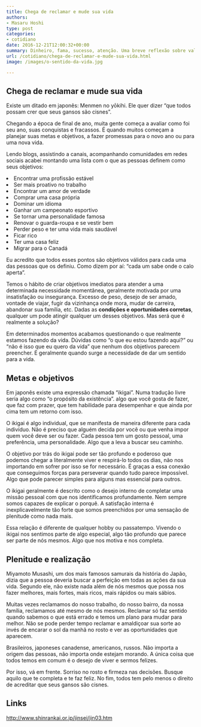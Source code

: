 ```yaml
---
title: Chega de reclamar e mude sua vida
authors:
- Masaru Hoshi
type: post
categories:
- cotidiano
date: 2016-12-21T12:00:32+00:00
summary: Dinheiro, fama, sucesso, atenção. Uma breve reflexão sobre valores e o sentido da vida nesta quando todos fazem planos e promessas
url: /cotidiano/chega-de-reclamar-e-mude-sua-vida.html
image: /images/o-sentido-da-vida.jpg

---
```

## Chega de reclamar e mude sua vida

Existe um ditado em japonês: Menmen no yōkihi. Ele quer dizer &#8220;que todos possam crer que seus gansos são cisnes&#8221;.

Chegando a época de final de ano, muita gente começa a avaliar como foi seu ano, suas conquistas e fracassos. É quando muitos começam a planejar suas metas e objetivos, a fazer promessas para o novo ano ou para uma nova vida.

Lendo blogs, assistindo a canais, acompanhando comunidades em redes sociais acabei montando uma lista com o que as pessoas definem como seus objetivos:

<li style="font-weight: 400;">
  Encontrar uma profissão estável
</li>
<li style="font-weight: 400;">
  Ser mais proativo no trabalho
</li>
<li style="font-weight: 400;">
  Encontrar um amor de verdade
</li>
<li style="font-weight: 400;">
  Comprar uma casa própria
</li>
<li style="font-weight: 400;">
  Dominar um idioma
</li>
<li style="font-weight: 400;">
  Ganhar um campeonato esportivo
</li>
<li style="font-weight: 400;">
  Se tornar uma personalidade famosa
</li>
<li style="font-weight: 400;">
  Renovar o guarda-roupa e se vestir bem
</li>
<li style="font-weight: 400;">
  Perder peso e ter uma vida mais saudável
</li>
<li style="font-weight: 400;">
  Ficar rico
</li>
<li style="font-weight: 400;">
  Ter uma casa feliz
</li>
<li style="font-weight: 400;">
  Migrar para o Canadá
</li>

Eu acredito que todos esses pontos são objetivos válidos para cada uma das pessoas que os definiu. Como dizem por aí: &#8220;cada um sabe onde o calo aperta&#8221;.

Temos o hábito de criar objetivos imediatos para atender a uma determinada necessidade momentânea, geralmente motivada por uma insatisfação ou insegurança. Excesso de peso, desejo de ser amado, vontade de viajar, fugir da vizinhança onde mora, mudar de carreira, abandonar sua família, etc. Dadas as **condições e oportunidades corretas**, qualquer um pode atingir qualquer um desses objetivos. Mas será que é realmente a solução?

Em determinados momentos acabamos questionando o que realmente estamos fazendo da vida. Dúvidas como &#8220;o que eu estou fazendo aqui?&#8221; ou &#8220;não é isso que eu quero da vida&#8221; que nenhum dos objetivos parecem preencher. É geralmente quando surge a necessidade de dar um sentido para a vida.

## Metas e objetivos

Em japonês existe uma expressão chamada &#8220;ikigai&#8221;. Numa tradução livre seria algo como &#8220;o propósito da existência&#8221;. algo que você gosta de fazer, que faz com prazer, que tem habilidade para desempenhar e que ainda por cima tem um retorno com isso.

O ikigai é algo individual, que se manifesta de maneira diferente para cada indivíduo. Não é preciso que alguém decida por você ou que venha impor quem você deve ser ou fazer. Cada pessoa tem um gosto pessoal, uma preferência, uma personalidade. Algo que a leva a buscar seu caminho.

O objetivo por trás do ikigai pode ser tão profundo e poderoso que podemos chegar a literalmente viver e respirá-lo todos os dias, não nos importando em sofrer por isso se for necessário. É graças a essa conexão que conseguimos forças para perseverar quando tudo parece impossível. Algo que pode parecer simples para alguns mas essencial para outros.

O ikigai geralmente é descrito como o desejo interno de completar uma missão pessoal com que nos identificamos profundamente. Nem sempre somos capazes de explicar o porquê. A satisfação interna é inexplicavelmente tão forte que somos preenchidos por uma sensação de plenitude como nada mais.

Essa relação é diferente de qualquer hobby ou passatempo. Vivendo o ikigai nos sentimos parte de algo especial, algo tão profundo que parece ser parte de nós mesmos. Algo que nos motiva e nos completa.

## Plenitude e realização

Miyamoto Musashi, um dos mais famosos samurais da história do Japão, dizia que a pessoa deveria buscar a perfeição em todas as ações da sua vida. Segundo ele, não existe nada além de nós mesmos que possa nos fazer melhores, mais fortes, mais ricos, mais rápidos ou mais sábios.

Muitas vezes reclamamos do nosso trabalho, do nosso bairro, da nossa família, reclamamos até mesmo de nós mesmos. Reclamar só faz sentido quando sabemos o que está errado e temos um plano para mudar para melhor. Não se pode perder tempo reclamar e amaldiçoar sua sorte ao invés de encarar o sol da manhã no rosto e ver as oportunidades que aparecem.

Brasileiros, japoneses canadense, americanos, russos. Não importa a origem das pessoas, não importa onde estejam morando. A única coisa que todos temos em comum é o desejo de viver e sermos felizes.

Por isso, vá em frente. Sorriso no rosto e firmeza nas decisões. Busque aquilo que te completa e te faz feliz. No fim, todos tem pelo menos o direito de acreditar que seus gansos são cisnes.

## Links

<http://www.shinrankai.or.jp/jinsei/jin03.htm>
